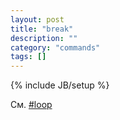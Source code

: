 ```yaml
---
layout: post
title: "break"
description: ""
category: "commands"
tags: []
---
```

{% include JB/setup %}

См. [#loop](#loop)